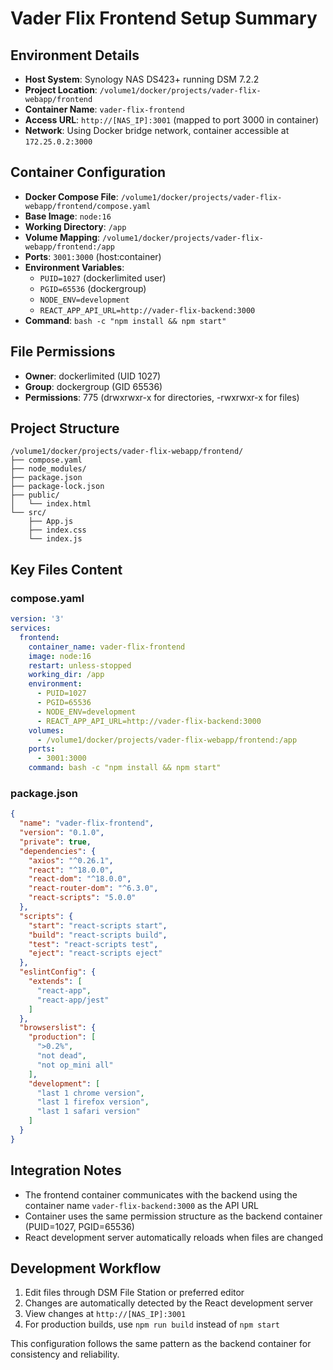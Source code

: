 # Vader Flix Frontend Setup Summary

## Environment Details
- **Host System**: Synology NAS DS423+ running DSM 7.2.2
- **Project Location**: `/volume1/docker/projects/vader-flix-webapp/frontend`
- **Container Name**: `vader-flix-frontend`
- **Access URL**: `http://[NAS_IP]:3001` (mapped to port 3000 in container)
- **Network**: Using Docker bridge network, container accessible at `172.25.0.2:3000`

## Container Configuration
- **Docker Compose File**: `/volume1/docker/projects/vader-flix-webapp/frontend/compose.yaml`
- **Base Image**: `node:16`
- **Working Directory**: `/app`
- **Volume Mapping**: `/volume1/docker/projects/vader-flix-webapp/frontend:/app`
- **Ports**: `3001:3000` (host:container)
- **Environment Variables**:
  - `PUID=1027` (dockerlimited user)
  - `PGID=65536` (dockergroup)
  - `NODE_ENV=development`
  - `REACT_APP_API_URL=http://vader-flix-backend:3000`
- **Command**: `bash -c "npm install && npm start"`

## File Permissions
- **Owner**: dockerlimited (UID 1027)
- **Group**: dockergroup (GID 65536)
- **Permissions**: 775 (drwxrwxr-x for directories, -rwxrwxr-x for files)

## Project Structure
```
/volume1/docker/projects/vader-flix-webapp/frontend/
├── compose.yaml
├── node_modules/
├── package.json
├── package-lock.json
├── public/
│   └── index.html
└── src/
    ├── App.js
    ├── index.css
    └── index.js
```

## Key Files Content
### compose.yaml
```yaml
version: '3'
services:
  frontend:
    container_name: vader-flix-frontend
    image: node:16
    restart: unless-stopped
    working_dir: /app
    environment:
      - PUID=1027
      - PGID=65536
      - NODE_ENV=development
      - REACT_APP_API_URL=http://vader-flix-backend:3000
    volumes:
      - /volume1/docker/projects/vader-flix-webapp/frontend:/app
    ports:
      - 3001:3000
    command: bash -c "npm install && npm start"
```

### package.json
```json
{
  "name": "vader-flix-frontend",
  "version": "0.1.0",
  "private": true,
  "dependencies": {
    "axios": "^0.26.1",
    "react": "^18.0.0",
    "react-dom": "^18.0.0",
    "react-router-dom": "^6.3.0",
    "react-scripts": "5.0.0"
  },
  "scripts": {
    "start": "react-scripts start",
    "build": "react-scripts build",
    "test": "react-scripts test",
    "eject": "react-scripts eject"
  },
  "eslintConfig": {
    "extends": [
      "react-app",
      "react-app/jest"
    ]
  },
  "browserslist": {
    "production": [
      ">0.2%",
      "not dead",
      "not op_mini all"
    ],
    "development": [
      "last 1 chrome version",
      "last 1 firefox version",
      "last 1 safari version"
    ]
  }
}
```

## Integration Notes
- The frontend container communicates with the backend using the container name `vader-flix-backend:3000` as the API URL
- Container uses the same permission structure as the backend container (PUID=1027, PGID=65536)
- React development server automatically reloads when files are changed

## Development Workflow
1. Edit files through DSM File Station or preferred editor
2. Changes are automatically detected by the React development server
3. View changes at `http://[NAS_IP]:3001`
4. For production builds, use `npm run build` instead of `npm start`

This configuration follows the same pattern as the backend container for consistency and reliability.
